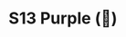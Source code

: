 ---
title: "S13 Purple (\U0001F346)"
permalink: "/teams/s13-purple"
members:
- Matt Gillette - Captain
- David Schilling - QB
- Mike Almy
- Braden Boyd
- Marlon Davis
- Jayme Fuglesten
- Jared Henderson
- Chris Hobbs
- Mark H.
- Mark Japinga
- Mitch Scuzzarella
- Rob Wildeman
teamid: 4825
name: S13 Purple
color: "\U0001F346"
division: ''
---